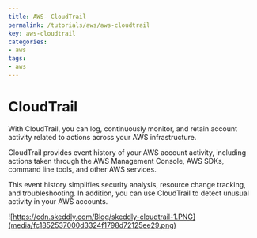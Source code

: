 ```yaml
---
title: AWS- CloudTrail
permalink: /tutorials/aws/aws-cloudtrail
key: aws-cloudtrail
categories:
- aws
tags:
- aws
---
```


CloudTrail
==========

With CloudTrail, you can log, continuously monitor, and retain account activity
related to actions across your AWS infrastructure.

CloudTrail provides event history of your AWS account activity, including
actions taken through the AWS Management Console, AWS SDKs, command line tools,
and other AWS services.

This event history simplifies security analysis, resource change tracking, and
troubleshooting. In addition, you can use CloudTrail to detect unusual activity
in your AWS accounts.

![https://cdn.skeddly.com/Blog/skeddly-cloudtrail-1.PNG](media/fc1852537000d3324f1798d72125ee29.png)

